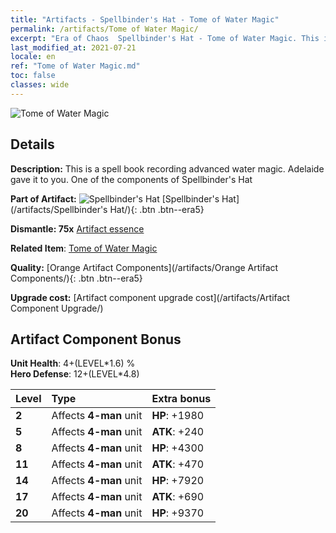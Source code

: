 ```yaml
---
title: "Artifacts - Spellbinder's Hat - Tome of Water Magic"
permalink: /artifacts/Tome of Water Magic/
excerpt: "Era of Chaos  Spellbinder's Hat - Tome of Water Magic. This is a spell book recording advanced water magic. Adelaide gave it to you. One of the components of Spellbinder's Hat"
last_modified_at: 2021-07-21
locale: en
ref: "Tome of Water Magic.md"
toc: false
classes: wide
---
```


 ![Tome of Water Magic](/images/t/artifact_40462.png)



## Details

 **Description:** This is a spell book recording advanced water magic. Adelaide gave it to you. One of the components of Spellbinder's Hat

 **Part of Artifact:** ![Spellbinder's Hat](/images/t/icon_artifact_46.png) [Spellbinder's Hat](/artifacts/Spellbinder's Hat/){: .btn .btn--era5}

 **Dismantle: 75x** [Artifact essence](/Items/con_905/)

 **Related Item**: [Tome of Water Magic](/Items/art_179/)

 **Quality:** [Orange Artifact Components](/artifacts/Orange Artifact Components/){: .btn .btn--era5}

 **Upgrade cost:** [Artifact component upgrade cost](/artifacts/Artifact Component Upgrade/)

## Artifact Component Bonus

  **Unit Health**: 4+(LEVEL\*1.6) %<br/>**Hero Defense**: 12+(LEVEL\*4.8)

  |  Level  | Type |    Extra bonus  | 
  |:--------|:-----|:----------------| 
  | **2** | Affects **4-man** unit | **HP**: +1980 | 
  | **5** | Affects **4-man** unit | **ATK**: +240 | 
  | **8** | Affects **4-man** unit | **HP**: +4300 | 
  | **11** | Affects **4-man** unit | **ATK**: +470 | 
  | **14** | Affects **4-man** unit | **HP**: +7920 | 
  | **17** | Affects **4-man** unit | **ATK**: +690 | 
  | **20** | Affects **4-man** unit | **HP**: +9370 | 
